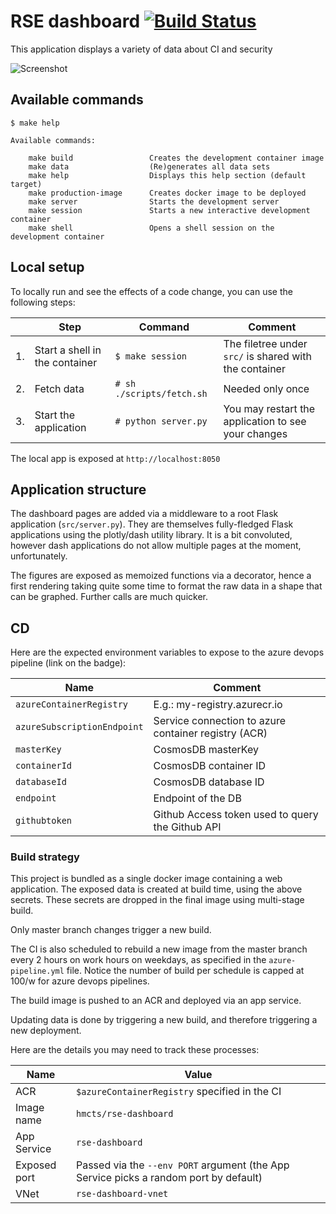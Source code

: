 # RSE dashboard [![Build Status](https://dev.azure.com/hmcts/Software%20Engineering/_apis/build/status/hmcts.RSE-dashboard?branchName=master)](https://dev.azure.com/hmcts/Software%20Engineering/_build/latest?definitionId=273&branchName=master)

This application displays a variety of data about CI and security

![Screenshot](https://user-images.githubusercontent.com/602143/68217085-e9fa6c80-ffd9-11e9-9218-5e63fb14f17f.png)

## Available commands

```
$ make help

Available commands:

	make build                 Creates the development container image
	make data                  (Re)generates all data sets
	make help                  Displays this help section (default target)
	make production-image      Creates docker image to be deployed
	make server                Starts the development server
	make session               Starts a new interactive development container
	make shell                 Opens a shell session on the development container

```

## Local setup

To locally run and see the effects of a code change, you can use the following steps:

|     | Step                           | Command                   | Comment                                                |
| --- | ------------------------------ | ------------------------- | ------------------------------------------------------ |
| 1.  | Start a shell in the container | `$ make session`          | The filetree under `src/` is shared with the container |
| 2.  | Fetch data                     | `# sh ./scripts/fetch.sh` | Needed only once                                       |
| 3.  | Start the application          | `# python server.py`      | You may restart the application to see your changes    |

The local app is exposed at `http://localhost:8050`

## Application structure

The dashboard pages are added via a middleware to a root Flask application (`src/server.py`). They are themselves fully-fledged Flask applications using the plotly/dash utility library. It is a bit convoluted, however dash applications do not allow multiple pages at the moment, unfortunately.

The figures are exposed as memoized functions via a decorator, hence a first rendering taking quite some time to format the raw data in a shape that can be graphed. Further calls are much quicker.

## CD

Here are the expected environment variables to expose to the azure devops pipeline (link on the badge):

| Name                        | Comment                                              |
| --------------------------- | ---------------------------------------------------- |
| `azureContainerRegistry`    | E.g.: my-registry.azurecr.io                         |
| `azureSubscriptionEndpoint` | Service connection to azure container registry (ACR) |
| `masterKey`                 | CosmosDB masterKey                                   |
| `containerId`               | CosmosDB container ID                                |
| `databaseId`                | CosmosDB database ID                                 |
| `endpoint`                  | Endpoint of the DB                                   |
| `githubtoken`               | Github Access token used to query the Github API     |

### Build strategy

This project is bundled as a single docker image containing a web application.
The exposed data is created at build time, using the above secrets. These secrets are dropped in the final image using multi-stage build.

Only master branch changes trigger a new build.

The CI is also scheduled to rebuild a new image from the master branch every 2 hours on work hours on weekdays, as specified in the `azure-pipeline.yml` file. Notice the number of build per schedule is capped at 100/w for azure devops pipelines.

The build image is pushed to an ACR and deployed via an app service.

Updating data is done by triggering a new build, and therefore triggering a new deployment.

Here are the details you may need to track these processes:

| Name         | Value                                                                                 |
| ------------ | ------------------------------------------------------------------------------------- |
| ACR          | `$azureContainerRegistry` specified in the CI                                         |
| Image name   | `hmcts/rse-dashboard`                                                                 |
| App Service  | `rse-dashboard`                                                                       |
| Exposed port | Passed via the `--env PORT` argument (the App Service picks a random port by default) |
| VNet         | `rse-dashboard-vnet`                                                                  |
